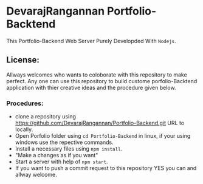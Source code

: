 # DevarajRangannan Portfolio-Backtend
  This Portfolio-Backend Web Server Purely Developded With `Nodejs`.

## License:
  Allways welcomes who wants to coloborate with this repository to make perfect. Any one can use this repository to build custome porfolio-Backtend application with thier creative ideas and the procedure given below.

### Procedures:
  * clone a repository using https://github.com/DevarajRangannan/Portfolio-Backend.git URL to locally.
  * Open Porfolio folder using `cd Portfolio-Backend` in linux, if your using windows use the repective commands.
  * Install a necessary files using `npm install`.
  * "Make a changes as if you want"
  * Start a server with help of `npm start`.
  * If you want to push a commit request to this repository YES you can and allway welcome.